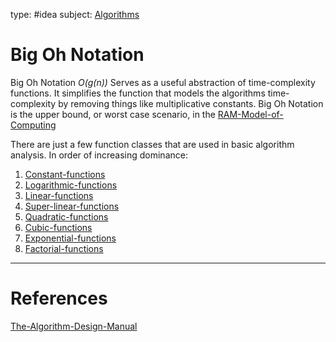 type: #idea
subject: [Algorithms](Algorithms.md)

# Big Oh Notation

Big Oh Notation *O(g(n))* Serves as a useful abstraction of time-complexity functions. It simplifies the function that models the algorithms time-complexity by removing things like multiplicative constants. Big Oh Notation is the upper bound, or worst case scenario, in the [RAM-Model-of-Computing](RAM-Model-of-Computing.md)

There are just a few function classes that are used in basic algorithm analysis. In order of increasing dominance:
1. [Constant-functions](Constant-functions.md)
2. [Logarithmic-functions](Logarithmic-functions.md)
3. [Linear-functions](Linear-functions.md)
4. [Super-linear-functions](Super-linear-functions.md)
5. [Quadratic-functions](Quadratic-functions.md)
6. [Cubic-functions](Cubic-functions.md)
7. [Exponential-functions](Exponential-functions.md)
8. [Factorial-functions](Factorial-functions.md)
---
# References
[The-Algorithm-Design-Manual](The-Algorithm-Design-Manual.md)

